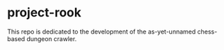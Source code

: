 # project-rook
This repo is dedicated to the development of the as-yet-unnamed chess-based dungeon crawler.
